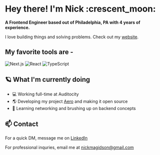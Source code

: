 <h1>Hey there! I'm Nick :crescent_moon:</h1>

<b>A Frontend Engineer based out of Philadelphia, PA with 4 years of experience.</b> 

I love building things and solving problems. Check out my [website](https://nickmagidson.com/).


## My favorite tools are -
![Next.js](https://img.shields.io/badge/next.js-000000?style=for-the-badge&logo=nextdotjs&logoColor=white)
![React](https://img.shields.io/badge/React-20232A?style=for-the-badge&logo=react&logoColor=61DAFB)
![TypeScript](https://img.shields.io/badge/TypeScript-007ACC?style=for-the-badge&logo=typescript&logoColor=white)

## :ringed_planet: What I'm currently doing
- :computer: Working full-time at Auditocity
- :earth_americas: Developing my project [Aero](https://aero-dashboard.netlify.app/) and making it open source
- :dragon: Learning networking and brushing up on backend concepts

## 📫 Contact
For a quick DM, message me on [LinkedIn](https://www.linkedin.com/in/nick-magidson/)

For professional inquries, email me at nickmagidson@gmail.com
